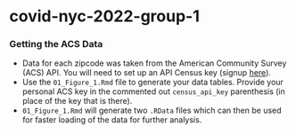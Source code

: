 # covid-nyc-2022-group-1

### Getting the ACS Data

- Data for each zipcode was taken from the American Community Survey (ACS) API. You will need to set up an API Census key (signup [here](https://api.census.gov/data/key_signup.html)). 
- Use the `01_Figure_1.Rmd` file to generate your data tables. Provide your personal ACS key in the commented out `census_api_key` parenthesis (in place of the key that is there). 
- `01_Figure_1.Rmd` will generate two `.RData` files which can then be used for faster loading of the data for further analysis. 